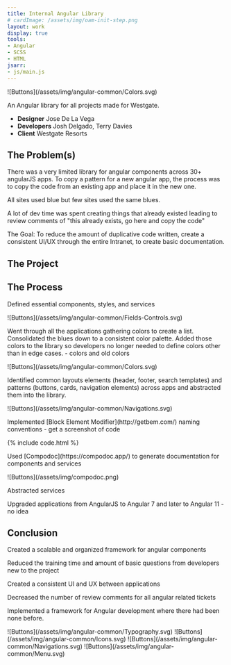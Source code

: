 ```yaml
---
title: Internal Angular Library
# cardImage: /assets/img/oam-init-step.png
layout: work
display: true
tools:
- Angular
- SCSS
- HTML
jsarr:
- js/main.js
---
```


<section class="project-section">
	<div class="project-section__inner">
		<div class="flex-row flex-row--container flex-row--align-center">
			<div class="flex-row__column flex-row__column--6">
				<span class="project-section__img" markdown="1">![Buttons](/assets/img/angular-common/Colors.svg)</span>
			</div>
			<!-- <div class="flex-row__column flex-row__column--7">
				<video width="100%" autoplay muted loop playsinline>
					<source src="/assets/video/oam/oam-guided-flow-from-dash-loop.webm" type="video/webm">
					<source src="/assets/video/oam/oam-guided-flow-from-dash-loop.mp4" type="video/mp4">
					Your browser does not support the video tag.
				</video>
			</div> -->
			<div class="flex-row__column flex-row__column--5 project-section__intro">
				<div>
					<p class="project-section__summary">An Angular library for all projects made for Westgate.</p>
				</div>
			</div>
			<ul class="flex-row__column project-section__team project-section__team--inline">
				<li class="project-section__team-member">
					<strong>Designer</strong>
					<span>Jose De La Vega</span>
				</li>
				<li class="project-section__team-member">
					<strong>Developers</strong>
					<span>Josh Delgado, Terry Davies</span>
				</li>
				<li class="project-section__team-member">
					<strong>Client</strong>
					<span>Westgate Resorts</span>
				</li>
			</ul>
		</div>
	</div>
</section>
<section class="project-section">
	<div class="project-section__inner">
		<h2 class="project-section__title">The Problem(s)</h2>
		<div class="flex-row flex-row--container">
			<div class="flex-row__column">
				<p>There was a very limited library for angular components across 30+ angularJS apps. To copy a pattern for a new angular app, the process was to copy the code from an existing app and place it in the new one.</p>
				<p>All sites used blue but few sites used the same blues.</p>
				<p>A lot of dev time was spent creating things that already existed leading to review comments of "this already exists, go here and copy the code"</p>
				<p>The Goal: To reduce the amount of duplicative code written, create a consistent UI/UX through the entire Intranet, to create basic documentation.</p>
			</div>
		</div>
	</div>
</section>
<section class="project-section">
	<div class="project-section__inner">
		<h2 class="project-section__title">The Project</h2>
		<div class="flex-row flex-row--container">
			<div class="flex-row__column">
				<div class="project-section__mockups">
					<div class="desktop">
						<div class="desktop__screen"></div>
						<div class="desktop__stand"></div>
						<div class="desktop__base"></div>
					</div>
					<div class="tablet">
						<div class="tablet__screen"></div>
					</div>
					<div class="iphone">
						<div class="iphone__screen"></div>
					</div>
				</div>
			</div>
		</div>
	</div>
</section>
<section class="project-section">
	<div class="project-section__inner">
		<h2 class="project-section__title">The Process</h2>
		<div class="flex-row flex-row--container">
			<div class="flex-row__column flex-row__column--6">
				<p>Defined essential components, styles, and services</p>
			</div>
			<div class="flex-row__column flex-row__column--6">
				<span class="project-section__img project-section__img--1" markdown="1">![Buttons](/assets/img/angular-common/Fields-Controls.svg)</span>
			</div>
			<div class="flex-row__column flex-row__column--6">
				<p>Went through all the applications gathering colors to create a list. Consolidated the blues down to a consistent color palette. Added those colors to the library so developers no longer needed to define colors other than in edge cases. - colors and old colors</p>
			</div>
			<div class="flex-row__column flex-row__column--6">
				<span class="project-section__img project-section__img--2" markdown="1">![Buttons](/assets/img/angular-common/Colors.svg)</span>
			</div>
			<div class="flex-row__column flex-row__column--6">
				<p>Identified common layouts elements (header, footer, search templates) and patterns (buttons, cards, navigation elements) across apps and abstracted them into the library.</p>
			</div>
			<div class="flex-row__column flex-row__column--6">
				<span class="project-section__img project-section__img--3" markdown="1">![Buttons](/assets/img/angular-common/Navigations.svg)</span>
			</div>
			<div class="flex-row__column flex-row__column--6">
				<p markdown="1">Implemented [Block Element Modifier](http://getbem.com/) naming conventions - get a screenshot of code</p>
			</div>
			<div class="flex-row__column flex-row__column--6">
				{% include code.html %}
			</div>
			<div class="flex-row__column flex-row__column--6">
				<p markdown="1">Used [Compodoc](https://compodoc.app/) to generate documentation for components and services</p>
			</div>
			<div class="flex-row__column flex-row__column--6">
				<span class="project-section__img project-section__img--4" markdown="1">![Buttons](/assets/img/compodoc.png)</span>
			</div>
			<div class="flex-row__column">
				<p>Abstracted services</p>
				<p>Upgraded applications from AngularJS to Angular 7 and later to Angular 11 -  no idea</p>
			</div>
		</div>
	</div>
</section>
<section class="project-section">
	<div class="project-section__inner">
		<h2 class="project-section__title">Conclusion</h2>
		<div class="flex-row flex-row--container">
			<div class="flex-row__column project-section__intro">
				<p>Created a scalable and organized framework for angular components</p>
				<p>Reduced the training time and amount of basic questions from developers new to the project</p>
				<p>Created a consistent UI and UX between applications</p>
				<p>Decreased the number of review comments for all angular related tickets</p>
				<p>Implemented a framework for Angular development where there had been none before.</p>
			</div>
		</div>
	</div>
</section>


<span markdown="1">
![Buttons](/assets/img/angular-common/Typography.svg)
![Buttons](/assets/img/angular-common/Icons.svg)
![Buttons](/assets/img/angular-common/Navigations.svg)
![Buttons](/assets/img/angular-common/Menu.svg)
</span>